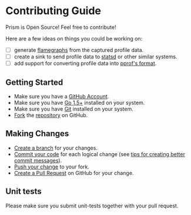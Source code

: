 # Contributing Guide

Prism is Open Source! Feel free to contribute! 

Here are a few ideas on things you could be working on:

- [ ] generate [flamegraphs](http://www.brendangregg.com/FlameGraphs/cpuflamegraphs.html) from the captured profile data.
- [ ] create a sink to send profile data to [statsd](https://github.com/etsy/statsd) or other similar systems.
- [ ] add support for converting profile data into [pprof's format](https://github.com/google/pprof).

## Getting Started

- Make sure you have a [GitHub Account](https://github.com/signup/free).
- Make sure you have [Go 1.5+](https://golang.org/dl/) installed on your system.
- Make sure you have [Git](http://git-scm.com/) installed on your system.
- [Fork](https://help.github.com/articles/fork-a-repo) the [repository](https://github.com/geckoboard/prism) on GitHub.

## Making Changes

 - [Create a branch](https://help.github.com/articles/creating-and-deleting-branches-within-your-repository) for your changes.
 - [Commit your code](http://git-scm.com/book/en/Git-Basics-Recording-Changes-to-the-Repository) for each logical change (see [tips for creating better commit messages](http://robots.thoughtbot.com/5-useful-tips-for-a-better-commit-message)).
 - [Push your change](https://help.github.com/articles/pushing-to-a-remote) to your fork.
 - [Create a Pull Request](https://help.github.com/articles/creating-a-pull-request) on GitHub for your change.

## Unit tests

Please make sure you submit unit-tests together with your pull request. 
